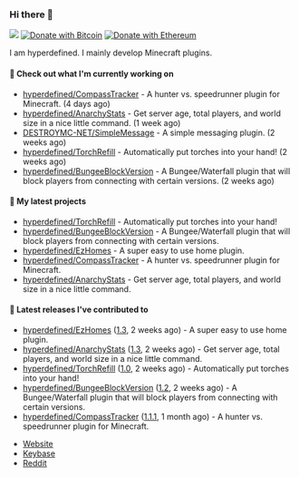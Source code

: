 ### Hi there 👋
![](https://komarev.com/ghpvc/?username=hyperdefined&color=blue) [![Donate with Bitcoin](https://en.cryptobadges.io/badge/micro/1F29aNKQzci3ga5LDcHHawYzFPXvELTFoL)](https://en.cryptobadges.io/donate/1F29aNKQzci3ga5LDcHHawYzFPXvELTFoL) [![Donate with Ethereum](https://en.cryptobadges.io/badge/micro/0x0f58B66993a315dbCc102b4276298B5Ff8895F41)](https://en.cryptobadges.io/donate/0x0f58B66993a315dbCc102b4276298B5Ff8895F41)

I am hyperdefined. I mainly develop Minecraft plugins.

#### 👷 Check out what I'm currently working on

- [hyperdefined/CompassTracker](https://github.com/hyperdefined/CompassTracker) - A hunter vs. speedrunner plugin for Minecraft. (4 days ago)
- [hyperdefined/AnarchyStats](https://github.com/hyperdefined/AnarchyStats) - Get server age, total players, and world size in a nice little command. (1 week ago)
- [DESTROYMC-NET/SimpleMessage](https://github.com/DESTROYMC-NET/SimpleMessage) - A simple messaging plugin. (2 weeks ago)
- [hyperdefined/TorchRefill](https://github.com/hyperdefined/TorchRefill) - Automatically put torches into your hand! (2 weeks ago)
- [hyperdefined/BungeeBlockVersion](https://github.com/hyperdefined/BungeeBlockVersion) - A Bungee/Waterfall plugin that will block players from connecting with certain versions. (2 weeks ago)

#### 🌱 My latest projects

- [hyperdefined/TorchRefill](https://github.com/hyperdefined/TorchRefill) - Automatically put torches into your hand!
- [hyperdefined/BungeeBlockVersion](https://github.com/hyperdefined/BungeeBlockVersion) - A Bungee/Waterfall plugin that will block players from connecting with certain versions.
- [hyperdefined/EzHomes](https://github.com/hyperdefined/EzHomes) - A super easy to use home plugin.
- [hyperdefined/CompassTracker](https://github.com/hyperdefined/CompassTracker) - A hunter vs. speedrunner plugin for Minecraft.
- [hyperdefined/AnarchyStats](https://github.com/hyperdefined/AnarchyStats) - Get server age, total players, and world size in a nice little command.

#### 🔭 Latest releases I've contributed to

- [hyperdefined/EzHomes](https://github.com/hyperdefined/EzHomes) ([1.3](https://github.com/hyperdefined/EzHomes/releases/tag/1.3), 2 weeks ago) - A super easy to use home plugin.
- [hyperdefined/AnarchyStats](https://github.com/hyperdefined/AnarchyStats) ([1.3](https://github.com/hyperdefined/AnarchyStats/releases/tag/1.3), 2 weeks ago) - Get server age, total players, and world size in a nice little command.
- [hyperdefined/TorchRefill](https://github.com/hyperdefined/TorchRefill) ([1.0](https://github.com/hyperdefined/TorchRefill/releases/tag/1.0), 2 weeks ago) - Automatically put torches into your hand!
- [hyperdefined/BungeeBlockVersion](https://github.com/hyperdefined/BungeeBlockVersion) ([1.2](https://github.com/hyperdefined/BungeeBlockVersion/releases/tag/1.2), 2 weeks ago) - A Bungee/Waterfall plugin that will block players from connecting with certain versions.
- [hyperdefined/CompassTracker](https://github.com/hyperdefined/CompassTracker) ([1.1.1](https://github.com/hyperdefined/CompassTracker/releases/tag/1.1.1), 1 month ago) - A hunter vs. speedrunner plugin for Minecraft.

* [Website](https://hyper.lol)
* [Keybase](https://keybase.io/deactivated)
* [Reddit](https://www.reddit.com/user/hyperdefined)
